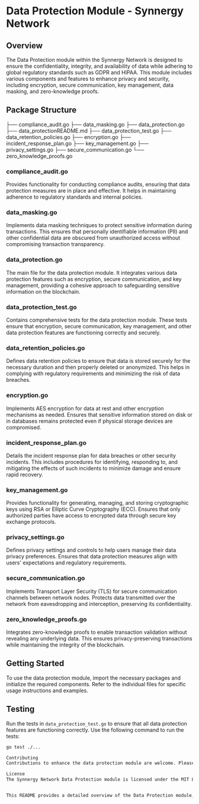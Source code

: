 # Data Protection Module - Synnergy Network

## Overview

The Data Protection module within the Synnergy Network is designed to ensure the confidentiality, integrity, and availability of data while adhering to global regulatory standards such as GDPR and HIPAA. This module includes various components and features to enhance privacy and security, including encryption, secure communication, key management, data masking, and zero-knowledge proofs.

## Package Structure

├── compliance_audit.go
├── data_masking.go
├── data_protection.go
├── data_protectionREADME.md
├── data_protection_test.go
├── data_retention_policies.go
├── encryption.go
├── incident_response_plan.go
├── key_management.go
├── privacy_settings.go
├── secure_communication.go
└── zero_knowledge_proofs.go


### compliance_audit.go

Provides functionality for conducting compliance audits, ensuring that data protection measures are in place and effective. It helps in maintaining adherence to regulatory standards and internal policies.

### data_masking.go

Implements data masking techniques to protect sensitive information during transactions. This ensures that personally identifiable information (PII) and other confidential data are obscured from unauthorized access without compromising transaction transparency.

### data_protection.go

The main file for the data protection module. It integrates various data protection features such as encryption, secure communication, and key management, providing a cohesive approach to safeguarding sensitive information on the blockchain.

### data_protection_test.go

Contains comprehensive tests for the data protection module. These tests ensure that encryption, secure communication, key management, and other data protection features are functioning correctly and securely.

### data_retention_policies.go

Defines data retention policies to ensure that data is stored securely for the necessary duration and then properly deleted or anonymized. This helps in complying with regulatory requirements and minimizing the risk of data breaches.

### encryption.go

Implements AES encryption for data at rest and other encryption mechanisms as needed. Ensures that sensitive information stored on disk or in databases remains protected even if physical storage devices are compromised.

### incident_response_plan.go

Details the incident response plan for data breaches or other security incidents. This includes procedures for identifying, responding to, and mitigating the effects of such incidents to minimize damage and ensure rapid recovery.

### key_management.go

Provides functionality for generating, managing, and storing cryptographic keys using RSA or Elliptic Curve Cryptography (ECC). Ensures that only authorized parties have access to encrypted data through secure key exchange protocols.

### privacy_settings.go

Defines privacy settings and controls to help users manage their data privacy preferences. Ensures that data protection measures align with users' expectations and regulatory requirements.

### secure_communication.go

Implements Transport Layer Security (TLS) for secure communication channels between network nodes. Protects data transmitted over the network from eavesdropping and interception, preserving its confidentiality.

### zero_knowledge_proofs.go

Integrates zero-knowledge proofs to enable transaction validation without revealing any underlying data. This ensures privacy-preserving transactions while maintaining the integrity of the blockchain.

## Getting Started

To use the data protection module, import the necessary packages and initialize the required components. Refer to the individual files for specific usage instructions and examples.

## Testing

Run the tests in `data_protection_test.go` to ensure that all data protection features are functioning correctly. Use the following command to run the tests:

```sh
go test ./...

Contributing
Contributions to enhance the data protection module are welcome. Please ensure that your code adheres to the coding standards and includes comprehensive tests.

License
The Synnergy Network Data Protection module is licensed under the MIT License. See the LICENSE file for more details.


This README provides a detailed overview of the Data Protection module, including descriptions of each file, usage instructions, and information on testing and contributing. It ensures that developers can understand and effectively use the module in the Synnergy Network.
